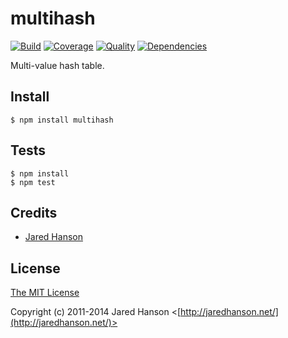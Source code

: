 # multihash

[![Build](https://travis-ci.org/jaredhanson/node-multihash.png)](https://travis-ci.org/jaredhanson/node-multihash)
[![Coverage](https://coveralls.io/repos/jaredhanson/node-multihash/badge.png)](https://coveralls.io/r/jaredhanson/node-multihash)
[![Quality](https://codeclimate.com/github/jaredhanson/node-multihash.png)](https://codeclimate.com/github/jaredhanson/node-multihash)
[![Dependencies](https://david-dm.org/jaredhanson/node-multihash.png)](https://david-dm.org/jaredhanson/node-multihash)


Multi-value hash table.

## Install

    $ npm install multihash

## Tests

    $ npm install
    $ npm test

## Credits

  - [Jared Hanson](http://github.com/jaredhanson)

## License

[The MIT License](http://opensource.org/licenses/MIT)

Copyright (c) 2011-2014 Jared Hanson <[http://jaredhanson.net/](http://jaredhanson.net/)>
